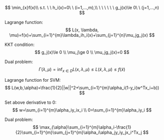 $$
\min_{x}f(x)\\
s.t. \ \ h_i(x)=0\ \  (i=1,...,m),\\
\ \ \ \ \ \ g_j(x)\le 0\ \ (j=1,...,n)
$$

Lagrange function:
$$
L(x, \lambda, \mu)=f(x)+\sum_{i=1}^{m}\lambda_ih_i(x)+\sum_{j=1}^{n}\mu_jg_j(x)
$$

KKT condition:
$$
g_j(x)\le 0 \\
\mu_j\ge 0 \\
\mu_jg_j(x)=0
$$

Dual problem:
$$
\Gamma(\lambda,\mu)=\inf_{x\in D}L(x,\lambda,\mu) \le L(\tilde{x},\lambda,\mu) \le f(\tilde{x})
$$

Lagrange function for SVM:
$$
L(w,b,\alpha)=\frac{1}{2}||w||^2+\sum_{i=1}^{m}\alpha_i(1-y_i(w^Tx_i+b))
$$

Set above derivative to 0:
$$
w=\sum_{i=1}^{m}\alpha_iy_ix_i \\
0=\sum_{i=1}^{m}\alpha_iy_i
$$

Dual problem:
$$
\max_{\alpha}\sum_{i=1}^{m}\alpha_i-\frac{1}{2}\sum_{i=1}^{m}\sum_{j=1}^{m}\alpha_i\alpha_jy_iy_jx_i^Tx_j
$$